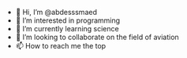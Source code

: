 - 👋 Hi, I’m @abdesssmaed
- 👀 I’m interested in programming
- 🌱 I’m currently learning science
- 💞️ I’m looking to collaborate on the field of aviation
- 📫 How to reach me the top

<!---
abdesssmaed/abdesssmaed is a ✨ special ✨ repository because its `README.md` (this file) appears on your GitHub profile.
You can click the Preview link to take a look at your changes.
--->
